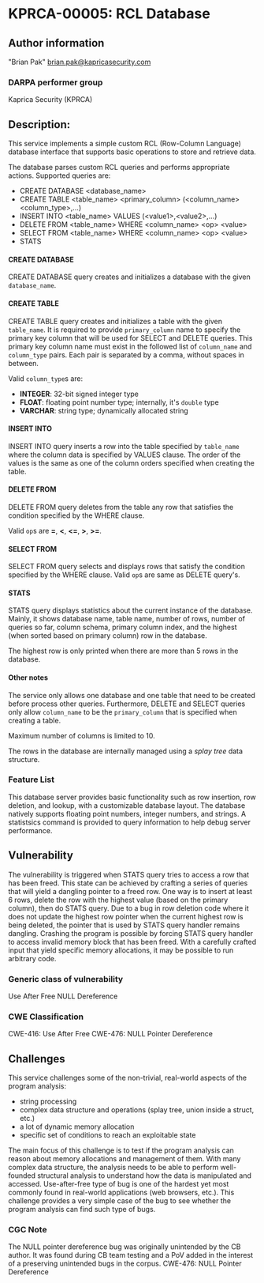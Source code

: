 # KPRCA-00005: RCL Database

## Author information

"Brian Pak" <brian.pak@kapricasecurity.com>

### DARPA performer group
Kaprica Security (KPRCA)

## Description:

This service implements a simple custom RCL (Row-Column Language) database interface that supports basic operations to store and retrieve data.

The database parses custom RCL queries and performs appropriate actions. 
Supported queries are:

- CREATE DATABASE <database_name>
- CREATE TABLE <table_name> <primary_column> (<column_name> <column_type>,...)
- INSERT INTO <table_name> VALUES (\<value1>,\<value2>,...)
- DELETE FROM <table_name> WHERE <column_name> \<op> \<value>
- SELECT FROM <table_name> WHERE <column_name> \<op> \<value>
- STATS

#### CREATE DATABASE

CREATE DATABASE query creates and initializes a database with the given 
`database_name`.

#### CREATE TABLE

CREATE TABLE query creates and initializes a table with the given `table_name`. 
It is required to provide `primary_column` name to specify the primary key 
column that will be used for SELECT and DELETE queries. This primary key column 
name must exist in the followed list of `column_name` and `column_type` pairs. 
Each pair is separated by a comma, without spaces in between.

Valid `column_type`s are:

- **INTEGER**: 32-bit signed integer type
- **FLOAT**: floating point number type; internally, it's `double` type
- **VARCHAR**: string type; dynamically allocated string

#### INSERT INTO

INSERT INTO query inserts a row into the table specified by `table_name` where 
the column data is specified by VALUES clause. The order of the values is the 
same as one of the column orders specified when creating the table.

#### DELETE FROM

DELETE FROM query deletes from the table any row that satisfies the condition 
specified by the WHERE clause.

Valid `op`s are **=**, **<**, **<=**, **>**, **>=**.

#### SELECT FROM

SELECT FROM query selects and displays rows that satisfy the condition 
specified by the WHERE clause. Valid `op`s are same as DELETE query's.

#### STATS

STATS query displays statistics about the current instance of the database. 
Mainly, it shows database name, table name, number of rows, number of queries 
so far, column schema, primary column index, and the highest (when sorted based 
on primary column) row in the database.

The highest row is only printed when there are more than 5 rows in the database.

#### Other notes

The service only allows one database and one table that need to be created 
before process other queries. Furthermore, DELETE and SELECT queries only allow 
`column_name` to be the `primary_column` that is specified when creating a 
table.

Maximum number of columns is limited to 10.

The rows in the database are internally managed using a *splay tree* data 
structure. 

### Feature List

This database server provides basic functionality such as row insertion, row 
deletion, and lookup, with a customizable database layout. The database 
natively supports floating point numbers, integer numbers, and strings. A 
statistsics command is provided to query information to help debug server 
performance.

## Vulnerability

The vulnerability is triggered when STATS query tries to access a row that has 
been freed. This state can be achieved by crafting a series of queries that 
will yield a dangling pointer to a freed row. One way is to insert at least 6 
rows, delete the row with the highest value (based on the primary column), then 
do STATS query. Due to a bug in row deletion code where it does not update the 
highest row pointer when the current highest row is being deleted, the pointer 
that is used by STATS query handler remains dangling. Crashing the program is 
possible by forcing STATS query handler to access invalid memory block that has 
been freed. With a carefully crafted input that yield specific memory 
allocations, it may be possible to run arbitrary code.

### Generic class of vulnerability

Use After Free
NULL Dereference

### CWE Classification

CWE-416: Use After Free
CWE-476: NULL Pointer Dereference

## Challenges

This service challenges some of the non-trivial, real-world aspects of the 
program analysis:

* string processing
* complex data structure and operations (splay tree, union inside a struct,
  etc.)
* a lot of dynamic memory allocation
* specific set of conditions to reach an exploitable state

The main focus of this challenge is to test if the program analysis can reason 
about memory allocations and management of them. With many complex data 
structure, the analysis needs to be able to perform well-founded structural 
analysis to understand how the data is manipulated and accessed. Use-after-free 
type of bug is one of the hardest yet most commonly found in real-world 
applications (web browsers, etc.). This challenge provides a very simple case 
of the bug to see whether the program analysis can find such type of bugs.

### CGC Note

The NULL pointer dereference bug was originally unintended by the CB author.
It was found during CB team testing and a PoV added in the interest of a
preserving unintended bugs in the corpus.
CWE-476: NULL Pointer Dereference
